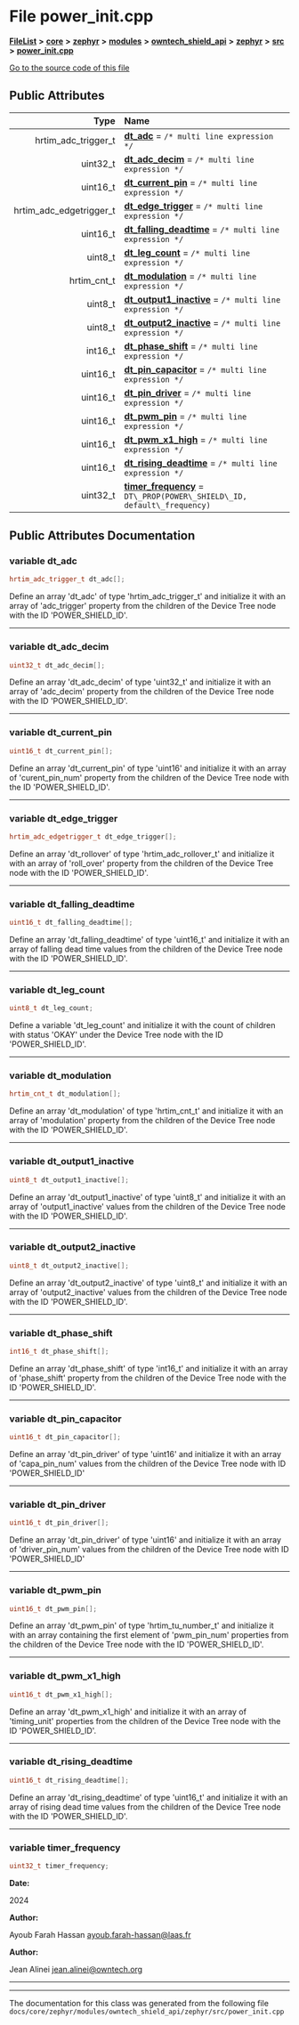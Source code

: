 

# File power\_init.cpp



[**FileList**](files.md) **>** [**core**](dir_771164b9325b04f1442f7a3ffa8ecb89.md) **>** [**zephyr**](dir_09002e7ce91f09aeb040dfd1861a47f4.md) **>** [**modules**](dir_6d0fb8ab814c517e7f155fb837e32f72.md) **>** [**owntech\_shield\_api**](dir_9a89dd71eabb2209bdecc753bd3dc4ac.md) **>** [**zephyr**](dir_b3d0c58b5ddf7b1e26f8d905ca8e43b0.md) **>** [**src**](dir_cc8f80e4cf83a61a7635b2e9633862a2.md) **>** [**power\_init.cpp**](power__init_8cpp.md)

[Go to the source code of this file](power__init_8cpp_source.md)
























## Public Attributes

| Type | Name |
| ---: | :--- |
|  hrtim\_adc\_trigger\_t | [**dt\_adc**](#variable-dt_adc)   = `/* multi line expression */`<br> |
|  uint32\_t | [**dt\_adc\_decim**](#variable-dt_adc_decim)   = `/* multi line expression */`<br> |
|  uint16\_t | [**dt\_current\_pin**](#variable-dt_current_pin)   = `/* multi line expression */`<br> |
|  hrtim\_adc\_edgetrigger\_t | [**dt\_edge\_trigger**](#variable-dt_edge_trigger)   = `/* multi line expression */`<br> |
|  uint16\_t | [**dt\_falling\_deadtime**](#variable-dt_falling_deadtime)   = `/* multi line expression */`<br> |
|  uint8\_t | [**dt\_leg\_count**](#variable-dt_leg_count)   = `/* multi line expression */`<br> |
|  hrtim\_cnt\_t | [**dt\_modulation**](#variable-dt_modulation)   = `/* multi line expression */`<br> |
|  uint8\_t | [**dt\_output1\_inactive**](#variable-dt_output1_inactive)   = `/* multi line expression */`<br> |
|  uint8\_t | [**dt\_output2\_inactive**](#variable-dt_output2_inactive)   = `/* multi line expression */`<br> |
|  int16\_t | [**dt\_phase\_shift**](#variable-dt_phase_shift)   = `/* multi line expression */`<br> |
|  uint16\_t | [**dt\_pin\_capacitor**](#variable-dt_pin_capacitor)   = `/* multi line expression */`<br> |
|  uint16\_t | [**dt\_pin\_driver**](#variable-dt_pin_driver)   = `/* multi line expression */`<br> |
|  uint16\_t | [**dt\_pwm\_pin**](#variable-dt_pwm_pin)   = `/* multi line expression */`<br> |
|  uint16\_t | [**dt\_pwm\_x1\_high**](#variable-dt_pwm_x1_high)   = `/* multi line expression */`<br> |
|  uint16\_t | [**dt\_rising\_deadtime**](#variable-dt_rising_deadtime)   = `/* multi line expression */`<br> |
|  uint32\_t | [**timer\_frequency**](#variable-timer_frequency)   = `DT\_PROP(POWER\_SHIELD\_ID, default\_frequency)`<br> |












































## Public Attributes Documentation




### variable dt\_adc 

```C++
hrtim_adc_trigger_t dt_adc[];
```



Define an array 'dt\_adc' of type 'hrtim\_adc\_trigger\_t' and initialize it with an array of 'adc\_trigger' property from the children of the Device Tree node with the ID 'POWER\_SHIELD\_ID'. 


        

<hr>



### variable dt\_adc\_decim 

```C++
uint32_t dt_adc_decim[];
```



Define an array 'dt\_adc\_decim' of type 'uint32\_t' and initialize it with an array of 'adc\_decim' property from the children of the Device Tree node with the ID 'POWER\_SHIELD\_ID'. 


        

<hr>



### variable dt\_current\_pin 

```C++
uint16_t dt_current_pin[];
```



Define an array 'dt\_current\_pin' of type 'uint16' and initialize it with an array of 'curent\_pin\_num' property from the children of the Device Tree node with the ID 'POWER\_SHIELD\_ID'. 


        

<hr>



### variable dt\_edge\_trigger 

```C++
hrtim_adc_edgetrigger_t dt_edge_trigger[];
```



Define an array 'dt\_rollover' of type 'hrtim\_adc\_rollover\_t' and initialize it with an array of 'roll\_over' property from the children of the Device Tree node with the ID 'POWER\_SHIELD\_ID'. 


        

<hr>



### variable dt\_falling\_deadtime 

```C++
uint16_t dt_falling_deadtime[];
```



Define an array 'dt\_falling\_deadtime' of type 'uint16\_t' and initialize it with an array of falling dead time values from the children of the Device Tree node with the ID 'POWER\_SHIELD\_ID'. 


        

<hr>



### variable dt\_leg\_count 

```C++
uint8_t dt_leg_count;
```



Define a variable 'dt\_leg\_count' and initialize it with the count of children with status 'OKAY' under the Device Tree node with the ID 'POWER\_SHIELD\_ID'. 


        

<hr>



### variable dt\_modulation 

```C++
hrtim_cnt_t dt_modulation[];
```



Define an array 'dt\_modulation' of type 'hrtim\_cnt\_t' and initialize it with an array of 'modulation' property from the children of the Device Tree node with the ID 'POWER\_SHIELD\_ID'. 


        

<hr>



### variable dt\_output1\_inactive 

```C++
uint8_t dt_output1_inactive[];
```



Define an array 'dt\_output1\_inactive' of type 'uint8\_t' and initialize it with an array of 'output1\_inactive' values from the children of the Device Tree node with the ID 'POWER\_SHIELD\_ID'. 


        

<hr>



### variable dt\_output2\_inactive 

```C++
uint8_t dt_output2_inactive[];
```



Define an array 'dt\_output2\_inactive' of type 'uint8\_t' and initialize it with an array of 'output2\_inactive' values from the children of the Device Tree node with the ID 'POWER\_SHIELD\_ID'. 


        

<hr>



### variable dt\_phase\_shift 

```C++
int16_t dt_phase_shift[];
```



Define an array 'dt\_phase\_shift' of type 'int16\_t' and initialize it with an array of 'phase\_shift' property from the children of the Device Tree node with the ID 'POWER\_SHIELD\_ID'. 


        

<hr>



### variable dt\_pin\_capacitor 

```C++
uint16_t dt_pin_capacitor[];
```



Define an array 'dt\_pin\_driver' of type 'uint16' and initialize it with an array of 'capa\_pin\_num' values from the children of the Device Tree node with ID 'POWER\_SHIELD\_ID' 


        

<hr>



### variable dt\_pin\_driver 

```C++
uint16_t dt_pin_driver[];
```



Define an array 'dt\_pin\_driver' of type 'uint16' and initialize it with an array of 'driver\_pin\_num' values from the children of the Device Tree node with ID 'POWER\_SHIELD\_ID' 


        

<hr>



### variable dt\_pwm\_pin 

```C++
uint16_t dt_pwm_pin[];
```



Define an array 'dt\_pwm\_pin' of type 'hrtim\_tu\_number\_t' and initialize it with an array containing the first element of 'pwm\_pin\_num' properties from the children of the Device Tree node with the ID 'POWER\_SHIELD\_ID'. 


        

<hr>



### variable dt\_pwm\_x1\_high 

```C++
uint16_t dt_pwm_x1_high[];
```



Define an array 'dt\_pwm\_x1\_high' and initialize it with an array of 'timing\_unit' properties from the children of the Device Tree node with the ID 'POWER\_SHIELD\_ID'. 


        

<hr>



### variable dt\_rising\_deadtime 

```C++
uint16_t dt_rising_deadtime[];
```



Define an array 'dt\_rising\_deadtime' of type 'uint16\_t' and initialize it with an array of rising dead time values from the children of the Device Tree node with the ID 'POWER\_SHIELD\_ID'. 


        

<hr>



### variable timer\_frequency 

```C++
uint32_t timer_frequency;
```





**Date:**

2024




**Author:**

Ayoub Farah Hassan [ayoub.farah-hassan@laas.fr](mailto:ayoub.farah-hassan@laas.fr) 




**Author:**

Jean Alinei [jean.alinei@owntech.org](mailto:jean.alinei@owntech.org) 





        

<hr>

------------------------------
The documentation for this class was generated from the following file `docs/core/zephyr/modules/owntech_shield_api/zephyr/src/power_init.cpp`

